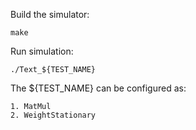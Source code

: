 Build the simulator:

```
make
```

Run simulation:

```
./Text_${TEST_NAME}
```

The ${TEST_NAME} can be configured as:
```
1. MatMul
2. WeightStationary
```
